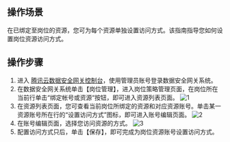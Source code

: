 ## 操作场景
在已绑定至岗位的资源，您可为每个资源单独设置访问方式。该指南指导您如何设置岗位资源访问方式。



## 操作步骤
1. 进入 [腾讯云数据安全网关控制台](https://console.cloud.tencent.com/dasb)，使用管理员账号登录数据安全网关系统。
2. 在数据安全网关系统单击【岗位管理】，进入岗位策略管理页面，在岗位所在当前行单击“绑定帐号或资源“按钮，即可进入资源列表页面。
![1](https://main.qcloudimg.com/raw/d742abfdb7bb07138c593bd09b271bf4.png)
3. 在资源列表页面，您可查看当前岗位所绑定的资源和对应资源账号。单击某一资源账号所在行的“设置访问方式”图标，即可进入账号编辑页面。
![2](https://main.qcloudimg.com/raw/241c94518b9b4a9d3f6ea5f40964558f.png)
4. 在账号编辑页面，选择您访问资源的方式。
![3](https://main.qcloudimg.com/raw/b3311e3c0e16e2e98b323940bc4b6990.png)
5. 配置访问方式只后，单击【保存】，即可完成为岗位资源账号设置访问方式。
